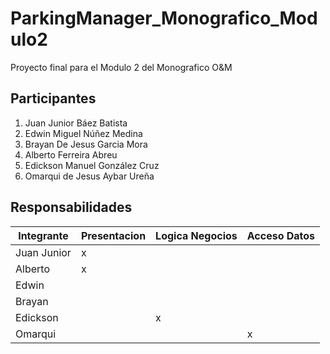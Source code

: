 # ParkingManager_Monografico_Modulo2

Proyecto final para el Modulo 2 del Monografico O&M

## Participantes

1. Juan Junior Báez Batista
2. Edwin Miguel Núñez Medina
3. Brayan De Jesus Garcia Mora
4. Alberto Ferreira Abreu
5. Edickson Manuel González Cruz
6. Omarqui de Jesus Aybar Ureña

## Responsabilidades

Integrante|Presentacion|Logica Negocios|Acceso Datos
---|---|---|---
Juan Junior| x
Alberto| x
Edwin| | 
Brayan| | 
Edickson| | x
Omarqui| | | x